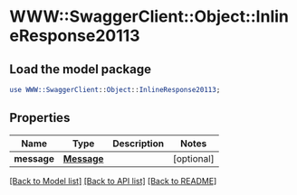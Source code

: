 # WWW::SwaggerClient::Object::InlineResponse20113

## Load the model package
```perl
use WWW::SwaggerClient::Object::InlineResponse20113;
```

## Properties
Name | Type | Description | Notes
------------ | ------------- | ------------- | -------------
**message** | [**Message**](Message.md) |  | [optional] 

[[Back to Model list]](../README.md#documentation-for-models) [[Back to API list]](../README.md#documentation-for-api-endpoints) [[Back to README]](../README.md)


